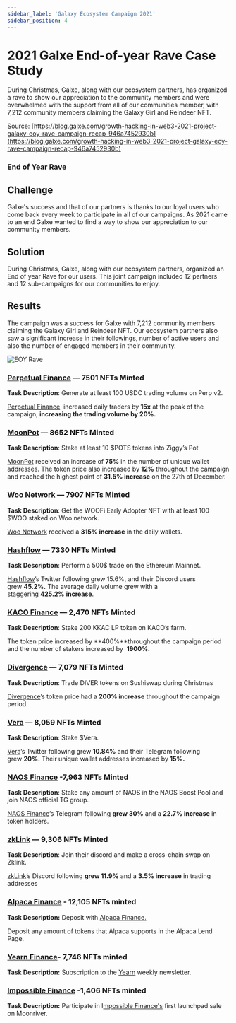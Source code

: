 ```yaml
---
sidebar_label: 'Galaxy Ecosystem Campaign 2021'
sidebar_position: 4
---
```


# 2021 Galxe End-of-year Rave Case Study

During Christmas, Galxe, along with our ecosystem partners, has organized a rave to show our appreciation to the community members and were overwhelmed with the support from all of our communities member, with 7,212 community members claiming the Galaxy Girl and Reindeer NFT.

Source: [https://blog.galxe.com/growth-hacking-in-web3-2021-project-galaxy-eoy-rave-campaign-recap-946a7452930b](https://blog.galxe.com/growth-hacking-in-web3-2021-project-galaxy-eoy-rave-campaign-recap-946a7452930b)

### End of Year Rave

## Challenge

Galxe's success and that of our partners is thanks to our loyal users who come back every week to participate in all of our campaigns. As 2021 came to an end Galxe wanted to find a way to show our appreciation to our community members.

## Solution

During Christmas, Galxe, along with our ecosystem partners, organized an End of year Rave for our users. This joint campaign included 12 partners and 12 sub-campaigns for our communities to enjoy.

## Results

The campaign was a success for Galxe with 7,212 community members claiming the Galaxy Girl and Reindeer NFT.  Our ecosystem partners also saw a significant increase in their followings, number of active users and also the number of engaged members in their community.

![EOY Rave](./assets/eoy-rave.png)

### **[Perpetual Finance](https://galxe.com/perp/campaign/GCGRYUUwnX/) — 7501 NFTs Minted**

**Task Description**: Generate at least 100 USDC trading volume on Perp v2.

 [Perpetual Finance](https://twitter.com/perpprotocol)  increased daily traders by **15x** at the peak of the campaign, **increasing the trading volume by 20%.**

### **[MoonPot](https://galxe.com/moonpot/campaign/GCMk8UUMgm/) — 8652 NFTs Minted**

**Task Description**: Stake at least 10 $POTS tokens into Ziggy’s Pot

 [MoonPot](https://twitter.com/moonpotdotcom) received an increase of **75%** in the number of unique wallet addresses. The token price also increased by **12%** throughout the campaign and reached the highest point of **31.5% increase** on the 27th of December.

### **[Woo Network](https://galxe.com/woonetwork/campaign/GCJZYUUU4A/) — 7907 NFTs Minted**

**Task Description**: Get the WOOFi Early Adopter NFT with at least 100 $WOO staked on Woo network.

 [Woo Network](https://twitter.com/WOOnetwork) received a **315% increase** in the daily wallets.

### **[Hashflow](https://galxe.com/hashflow/campaign/GCJr8UUnEB/) — 7330 NFTs Minted**

**Task Description**:  Perform a 500$ trade on the Ethereum Mainnet.

 [Hashflow](https://twitter.com/hashflownetwork)’s Twitter following grew 15.6%, and their Discord users grew **45.2%.** The average daily volume grew with a staggering **425.2%** **increase**.

### **[KACO Finance](https://galxe.com/KACO/campaign/GCTh8UUPMK/) — 2,470 NFTs Minted**

**Task Description**: Stake 200 KKAC LP token on KACO’s farm.

The token price increased by **400%**throughout the campaign period and the number of stakers increased by  **1900%.**

### **[Divergence](https://galxe.com/divergence/campaign/GCzc8UUBwB/) — 7,079 NFTs Minted**

**Task Description**: Trade DIVER tokens on Sushiswap during Christmas

 [Divergence](https://twitter.com/divergencedefi)’s token price had a **200% increase** throughout the campaign period.

### **[Vera](https://galxe.com/vera/campaign/GCzd8UUByN/) — 8,059 NFTs Minted**

**Task Description**: Stake $Vera.

[Vera](https://twitter.com/VeraDeFi)’s Twitter following grew **10.84%** and their Telegram following grew **20%.** Their unique wallet addresses increased by **15%.**

### **[NAOS Finance](https://galxe.com/naosfinance/campaign/GCwt8UUAhP/) -7,963 NFTs Minted**

**Task Description**: Stake any amount of NAOS in the NAOS Boost Pool and join NAOS official TG group.

[NAOS Finance](https://twitter.com/naos_finance)’s  Telegram following **grew 30%** and a **22.7% increase** in token holders.

### **[zkLink](https://galxe.com/zkLink/campaign/GCTA8UUPRX/) — 9,306 NFTs Minted**

**Task Description**: Join their discord and make a cross-chain swap on Zklink.

 [zkLink](https://twitter.com/zkLinkorg)’s Discord following **grew 11.9%** and a **3.5% increase** in trading addresses

### [Alpaca Finance](https://galxe.com/alpacafinance/campaign/GCJC8UUM9N) - 12,105 NFTs minted

**Task Description:** Deposit with [Alpaca Finance.](https://twitter.com/AlpacaFinance)

Deposit any amount of tokens that Alpaca supports in the Alpaca Lend Page.

### [Yearn Finance](https://galxe.com/yearn/campaign/GCTj8UUaoD/)- 7,746 NFTs minted

**Task Description:** Subscription to the [Yearn](https://twitter.com/iearnfinance) weekly newsletter.

### [Impossible Finance](https://galxe.com/impossible/campaign/GCh88UUH64/) -1,406 NFTs minted

**Task Description:** Participate in I[mpossible Finance's](https://twitter.com/impossiblefi) first launchpad sale on Moonriver.
